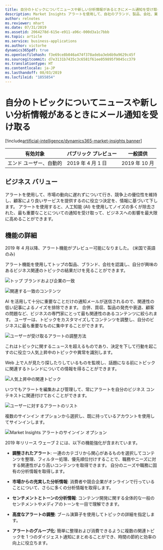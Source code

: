 ```yaml
---
title: 自分のトピックについてニュースや新しい分析情報があるときにメール通知を受け取る
description: Market Insights アラートを使用して、自社のブランド、製品、会社、業界についての顧客や競合企業による Web 上での発言を追跡します。 毎日または毎週受け取るメールで、特定のトピックに関連した最も重要な出来事を数分で把握します。
author: relnotes
ms.reviewer: mhart
ms.date: 07/31/2019
ms.assetid: 2064278d-615e-e911-a96c-000d3a1c7bbb
ms.topic: article
ms.service: business-applications
ms.author: victorhe
dynamics365pdf: true
ms.openlocfilehash: f3e69ce8b046a474f378adeba3eb6b9a9629c45f
ms.sourcegitcommit: d7e3131b7435c3c6581f61ee059895f9045cc379
ms.translationtype: HT
ms.contentlocale: ja-JP
ms.lasthandoff: 08/03/2019
ms.locfileid: "1855854"
---
```

# <a name="get-email-notifications-when-there-is-news-or-new-insights-about-your-topics"></a>自分のトピックについてニュースや新しい分析情報があるときにメール通知を受け取る
[!include[artificial-intelligence/dynamics365-market-insights banner](../includes/artificial-intelligence/dynamics365-market-insights.md)]

| 有効対象    |  パブリック プレビュー | 一般提供 | 
| ---------- | ---------- |---------- |
|エンド ユーザー、自動的|2019 年 4 月 1 日| 2019 年 10 月|


## <a name="business-value"></a>ビジネス バリュー
<!-- bv start -->
アラートを使用して、市場の動向に遅れずについて行き、競争上の優位性を維持し、顧客により良いサービスを提供するのに役立つ決定を、情報に基づいて下します。 アラートを使用すると、人工知能 (AI) を使用してノイズの多くが除去された、最も重要なことについての通知を受け取って、ビジネスへの影響を最大限に高めることができます。
<!-- bv end -->



## <a name="feature-details"></a>機能の詳細
<!--feature detail start -->
2019 年 4 月以降、アラート機能がプレビュー可能になりました。 (米国で英語のみ)

アラート機能を使用してトップの製品、ブランド、会社を認識し、自分が興味のあるビジネス関連のトピックの結果だけを見ることができます。 

![トップ ブランドおよび企業の一致](media/alerts-1.png "トップ ブランドおよび企業の一致") 

![関連する一致のコンテンツ](media/alerts-2.png "関連する一致のコンテンツ") 

AI を活用して十分に重要なことだけの通知メールが送信されるので、関連性の低い記事によるノイズを排除できます。 合併、買収、製品の発売や衰退、顧客の問題など、ビジネスの専門家にとって最も関連性のあるコンテンツに絞られます。 ユーザーは、トピックをカスタマイズしてコンテンツを調整し、自分のビジネスに最も重要なものに集中することができます。 

![ユーザーが受け取るアラートの調整方法](media/alerts-3.png "ユーザーが受け取るアラートの調整方法") 

これはトピックに関するニュースを超えるものであり、決定を下して行動を起こすのに役立つ人気上昇中のトピックや異常を識別します。 

Web 上で人が見たり探したりしているものを監視し、話題になる前にトピックに関連するトレンドについての情報を得ることができます。 

![人気上昇中の関連トピック](media/alerts-5.png "人気上昇中の関連トピック") 

いつでもアラートを編集および管理して、常にアラートを自分のビジネス コンテキストに関連付けておくことができます。 

![ユーザーに対するアラートのリスト](media/alerts-6.png "ユーザーに対するアラートのリスト") 

複数のサインイン オプションから選択し、既に持っているアカウントを使用してサインインします。 

![Market Insights アラートのサインイン オプション](media/alerts-7.png "Market Insights アラートのサインイン オプション") 

2019 年リリース ウェーブ 2 には、以下の機能強化が含まれています。 

-  **調整されたアラート**: 一連のカテゴリから関心があるものを選択してコンテンツを整理、フィルター処理、優先順位付けすることで、職務やニーズに対する関連性がより高いコンテンツを取得できます。 自分のニーズや職務に固有の分析情報を取得します。 

-  **市場からの充実した分析情報**: 消費者や競合企業がオンラインで行っていることについて、さらに多くの分析情報を取得します。 

-  **センチメントとトーンの分析情報**: コンテンツ開発に関する全体的な一般のセンチメントやメディアのトーンを一目で理解できます。 

-  **高度なアラートの調整**: ブール演算子を使用してトピックの詳細を指定します。 

-  **アラートのグループ化**: 簡単に整理および消費できるように複数の関連トピックを 1 つのダイジェスト通知にまとめることができ、時間の節約と効率の向上に役立ちます。
<!--feature detail end -->











